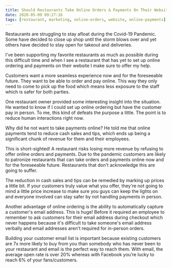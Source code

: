 ```yaml
---
title: Should Restaurants Take Online Orders & Payments On Their Website?
date: 2020-05-09 09:27:16
tags: [restaurant, marketing, online-orders, website, online-payments]
---
```


Restaurants are struggling to stay afloat during the Covid-19 Pandemic. Some have decided to close up shop until the storm blows over and yet others have decided to stay open for takeout and deliveries.

I've been supporting my favorite restaurants as much as possible during this difficult time and when I see a restaurant that has yet to set up online ordering and payments on their website I make sure to offer my help.

Customers want a more seamless experience now and for the foreseeable future. They want to be able to order and pay online. This way they only need to come to pick up the food which means less exposure to the staff which is safer for both parties.

One restaurant owner provided some interesting insight into the situation. He wanted to know if I could set up online ordering but have the customer pay in person. To me, this kind of defeats the purpose a little. The point is to reduce human interactions right now.

Why did he not want to take payments online? He told me that online payments tend to reduce cash sales and tips, which ends up being a significant chunk of revenue for them and their employees.

This is short-sighted! A restaurant risks losing more revenue by refusing to offer online orders and payments. Due to the pandemic customers are likely to patronize restaurants that can take orders and payments online now and for the foreseeable future. Restaurants that don't acknowledge this are going to suffer.

The reduction in cash sales and tips can be remedied by marking up prices a little bit. If your customers truly value what you offer, they're not going to mind a little price increase to make sure you guys can keep the lights on and everyone involved can stay safer by not handling payments in person.

Another advantage of online ordering is the ability to automatically capture a customer's email address. This is huge! Before it required an employee to remember to ask customers for their email address during checkout which never happens because it's difficult to take someone's email address verbally and email addresses aren't required for in-person orders.

Building your customer email list is important because existing customers are 7x more likely to buy from you than somebody who has never been to your restaurant and email is the perfect way to reach them. With email, the average open rate is over 20% whereas with Facebook you’re lucky to reach 6% of your fans/customers.